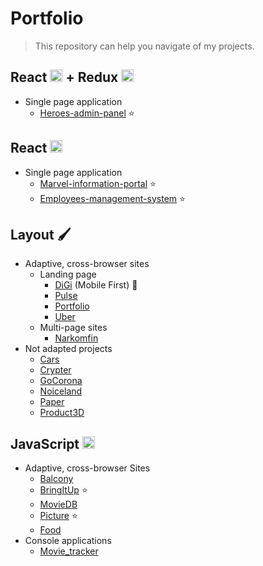 # Portfolio 
> This repository can help you navigate of my projects.

## React <img src="https://i.imgur.com/agg9yra.png" width="20" height="20"> + Redux  <img src="https://i.imgur.com/g7iNpxq.png" width="20" height="20">
+ Single page application
    + [Heroes-admin-panel](https://github.com/ssamarin/heroesAdminPanel) ⭐️

## React <img src="https://i.imgur.com/agg9yra.png" width="20" height="20">
+ Single page application
    + [Marvel-information-portal](https://github.com/ssamarin/marvel-information-portal) ⭐️
    + [Employees-management-system](https://github.com/ssamarin/employees-management-system) ⭐️

## Layout 🖌
+ Adaptive, cross-browser sites
    + Landing page
        + [DiGi](https://github.com/ssamarin/DiGi) (Mobile First) 📱
        + [Pulse](https://github.com/ssamarin/pulse)
        + [Portfolio](https://github.com/ssamarin/portfolio_)
        + [Uber](https://github.com/ssamarin/Uber)
    + Multi-page sites
        + [Narkomfin](https://github.com/ssamarin/narkomfin)
+ Not adapted projects
    + [Cars](https://github.com/ssamarin/cars)
    + [Crypter](https://github.com/ssamarin/crypter)
    + [GoCorona](https://github.com/ssamarin/GoCorona)
    + [Noiceland](https://github.com/ssamarin/noiceland)
    + [Paper](https://github.com/ssamarin/paper)
    + [Product3D](https://github.com/ssamarin/product3D)


## JavaScript <img src="https://i.imgur.com/STb3G3u.png" width="20" height="20">

+ Adaptive, cross-browser Sites
    + [Balcony](https://github.com/ssamarin/balcony)
    + [BringItUp](https://github.com/ssamarin/bringItUp) ⭐️
    + [MovieDB](https://github.com/ssamarin/movieDB)
    + [Picture](https://github.com/ssamarin/picture) ⭐️
    + [Food](https://github.com/ssamarin/food)
+ Console applications
    +  [Movie_tracker](https://github.com/ssamarin/movie_tracker)
